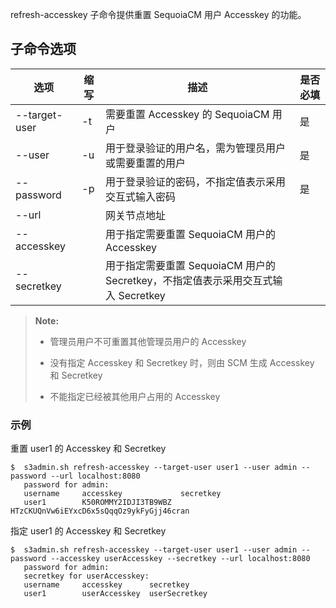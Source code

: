 refresh-accesskey 子命令提供重置 SequoiaCM 用户 Accesskey 的功能。

## 子命令选项 ##

| 选项            |缩写 | 描述                                                       |是否必填|
|---------------|---|----------------------------------------------------------|--------|
| --target-user | -t  | 需要重置 Accesskey 的 SequoiaCM 用户                            |是|
| --user        |-u | 用于登录验证的用户名，需为管理员用户或需要重置的用户                               |是|
| --password    |-p | 用于登录验证的密码，不指定值表示采用交互式输入密码                                |是|
| --url         |   | 网关节点地址                                                   |
| --accesskey   |   | 用于指定需要重置 SequoiaCM 用户的 Accesskey                         |
| --secretkey   |   | 用于指定需要重置 SequoiaCM 用户的 Secretkey，不指定值表示采用交互式输入 Secretkey |

> **Note:**
>
> - 管理员用户不可重置其他管理员用户的 Accesskey
>
> - 没有指定 Accesskey 和 Secretkey 时，则由 SCM 生成 Accesskey 和 Secretkey
>
> - 不能指定已经被其他用户占用的 Accesskey

### 示例 ###

重置 user1 的 Accesskey 和 Secretkey

   ```lang-javascript
   $  s3admin.sh refresh-accesskey --target-user user1 --user admin --password --url localhost:8080
      password for admin: 
      username     accesskey             secretkey
      user1        K50ROMMY2IDJI3TB9WBZ  HTzCKUQnVw6iEYxcD6x5sQqqOz9ykFyGjj46cran
   ```

指定 user1 的 Accesskey 和 Secretkey

   ```lang-javascript
   $  s3admin.sh refresh-accesskey --target-user user1 --user admin --password --accesskey userAccesskey --secretkey --url localhost:8080
      password for admin: 
      secretkey for userAccesskey: 
      username     accesskey      secretkey
      user1        userAccesskey  userSecretkey
   ```